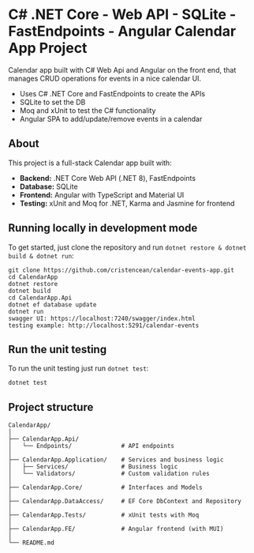 # C# .NET Core - Web API - SQLite - FastEndpoints - Angular Calendar App Project

Calendar app built with C# Web Api and Angular on the front end, that manages CRUD operations for events in a nice calendar UI.

* Uses C# .NET Core and FastEndpoints to create the APIs
* SQLite to set the DB
* Moq and xUnit to test the C# functionality
* Angular SPA to add/update/remove events in a calendar

## About 

This project is a full-stack Calendar app built with:

- **Backend:** .NET Core Web API (.NET 8), FastEndpoints  
- **Database:** SQLite
- **Frontend:** Angular with TypeScript and Material UI  
- **Testing:** xUnit and Moq for .NET, Karma and Jasmine for frontend

## Running locally in development mode

To get started, just clone the repository and run `dotnet restore & dotnet build & dotnet run`:

    git clone https://github.com/cristencean/calendar-events-app.git
	cd CalendarApp
	dotnet restore
	dotnet build
	cd CalendarApp.Api
	dotnet ef database update
	dotnet run
	swagger UI: https://localhost:7240/swagger/index.html
    testing example: http://localhost:5291/calendar-events
    
## Run the unit testing

To run the unit testing just run `dotnet test`:

    dotnet test

## Project structure

	CalendarApp/
	│
	├── CalendarApp.Api/            
	│   └── Endpoints/              # API endpoints
	│
	├── CalendarApp.Application/    # Services and business logic
	│   ├── Services/               # Business logic
	│   └── Validators/             # Custom validation rules
	│
	├── CalendarApp.Core/           # Interfaces and Models
	│
	├── CalendarApp.DataAccess/     # EF Core DbContext and Repository
	│
	├── CalendarApp.Tests/          # xUnit tests with Moq
	│
	├── CalendarApp.FE/             # Angular frontend (with MUI)
	│
	└── README.md
